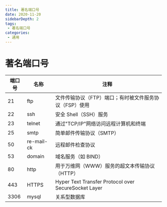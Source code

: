 ```yaml
---
title: 著名端口号
date: 2020-11-20
sidebarDepth: 2
tags:
 - 著名端口号
categories:
 - 通用
---
```


# 著名端口号
|端口号|名称|注释|
|---|---|---|
|21|ftp|文件传输协议（FTP）端口；有时被文件服务协议（FSP）使用|
|22|ssh|安全 Shell（SSH）服务|
|23|telnet|通过"TCP/IP"网络访问远程计算机和终端|
|25|smtp|简单邮件传输协议（SMTP）|
|50|re-mail-ck|远程邮件检查协议|
|53|domain|域名服务（如 BIND）|
|80|http|用于万维网（WWW）服务的超文本传输协议（HTTP）|
|443|HTTPS|Hyper Text Transfer Protocol over SecureSocket Layer|
|3306|mysql|关系型数据库|
